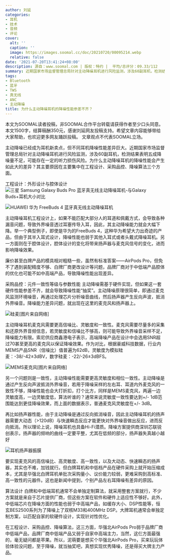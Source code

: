```yaml
---
author: 刘延
categories:
- 耳机
- 技术
- 音频
- 评论
cover:
  alt: ''
  caption: ''
  image: https://images.soomal.cc/doc/20210720/00095214.webp
  relative: false
date: '2021-07-20T13:41:24+08:00'
description: 源自：www.soomal.com | 版权：特约 |  平均/总评分：09.33/112
summary: 近期国家市场监督管理总局针对主动降噪耳机进行风险监测，涉及60副耳机，检测结果表明五成降噪量不足，可能存在一定的听力损伤风险。为什么主动降噪耳机的降噪性能会产生如此大的差异？其主要原因在主要集中在工程设计、采购品控、降噪算法三个方面
tags:
- Bluetooth
- 蓝牙
- TWS
- 真无线
- ANC
- 主动降噪
title: 为什么主动降噪耳机的降噪性能参差不齐？
---
```


本文为SOOMAL读者投稿，非SOOMAL合作平台转载请获得作者至少口头同意。本文1500字，结算稿酬350元，感谢刘延网友投稿支持。希望文章内容能够带给大家帮助，也欢迎更多网友踊跃投稿。 文章观点不代表SOOMAL立场。



主动降噪已经成为耳机新卖点，但不同耳机降噪性能差异巨大。近期国家市场监督管理总局针对主动降噪耳机进行风险监测，涉及60副耳机，检测结果表明五成降噪量不足，可能存在一定的听力损伤风险。为什么主动降噪耳机的降噪性能会产生如此大的差异？其主要原因在主要集中在工程设计、采购品控、降噪算法三个方面。

工程设计：外形设计与腔体设计
![三星 Samsung Galaxy Buds Pro 蓝牙真无线主动降噪耳机-与Galaxy Buds+耳机大小对比](https://images.soomal.cc/doc/20210221/00093104_01.webp)




![HUAWEI 华为 FreeBuds 4 蓝牙真无线主动降噪耳机](https://images.soomal.cc/doc/20210617/00094800_01.webp)




主动降噪耳机工程设计上，如果不能匹配大部分人的耳道和佩戴方式，会导致各种漏音问题，导致外界噪音透过耳塞传导入耳，因此，其主动降噪能力就会大幅下降。举一个典型例子，即使是华为的FreeBuds 4，这种华为希望大力出奇迹的产品，但由于其半入耳式设计，降噪性能也弱于其他入耳式或者头戴式降噪耳机。另一方面则在于腔体设计，腔体设计的变化将带来扬声器与麦克风信号的变化，进而影响降噪效果。

廉价甚至白牌产品的模具相对粗糙一些，虽然有标准答案――AirPods Pro，但免不了遇到装配精度不够、白牌厂商更改设计等问题，品牌厂商对于中低端产品腔体的优化也可能不如中高端产品，导致降噪性能出现差异。

采购品控：元件一致性等级与参数性能
主动降噪需基于硬件实现，但如果这一套硬件性能参差不齐，就会导致降噪性能“抽奖”。主动降噪原理很简单，即通过麦克风监测环境噪音，再通过处理芯片分析噪音曲线，然后扬声器产生反向声波，抵消外界噪音。降噪能力差异问题，就出现在这里的麦克风和扬声器上。

![硅麦[图片来自网络]](https://images.soomal.cc/doc/20210720/00095211.webp)




主动降噪耳机麦克风需要更高信噪比、灵敏度和一致性。麦克风需要尽量多的采集和还原外界音频信息，若灵敏度和信噪比不够高，则可能导致外界噪音采样不足，降噪能力有限。索尼供应商鑫港电子表示，高端降噪产品在设计中会选用SNR超过70甚至更高的麦克风以保证降噪效果。作为对比，根据豪威科技数据，行业内MEMS产品SNR（信噪比）值普遍为62dB，灵敏度为模拟硅麦：-38/-42±3dBV，数字硅麦：-22/-26±3dBFS。

![MEMS麦克风[图片来自网络]](https://images.soomal.cc/doc/20210720/00095212.webp)




另一个问题则是一致性，主动降噪性能需要更高灵敏度和相位一致性。主动降噪是通过产生反向声波抵消外界噪音，若用于降噪采样的左右耳、耳道内外麦克风的一致性不够，降噪性能也会大打折扣，打个比方，同样是MEMS麦克风，两遍一边灵敏度高，一边灵敏度低，算法听谁的？通常来说灵敏度一致性要达到+/- 1dB范围能达到更佳降噪效果，而上面的数据表示，普通麦克风灵敏度在+/- 3dB。

再比如扬声器性能，由于主动降噪是通过反向抵消噪音，因此主动降噪耳机的扬声器需要大动态（>120dB）与快速瞬态反应才能更快对外界噪音做出反应，进而反向抵消。所以理论上说，降噪耳机也具备Hi-Fi潜质。降噪方案提供商深圳芯联锐创表示，扬声器的频响的曲线一定要平整，尤其在低频的部分，扬声器失真越小越好

![耳机扬声器振膜](https://images.soomal.cc/doc/20210720/00095213.webp)




要实现麦克风的高信噪比、高灵敏度、高一致性，以及大动态、快速瞬态的扬声器，其实也不难，加钱就行。但白牌耳机和中低档产品在硬件采购上就开始压缩成本，尤其是华强北白牌耳机单批次采购量小、议价能力较弱，更难采购到高标准、高一致性的元器件。这也是新闻中提到，个别产品左右耳降噪有差异的原因。

算法设计
白牌和中低端耳机通常不会单独定制算法，就采用整套方案就行，不少方案就是来自于芯片提供厂商，但这些方案在软件和硬件上适应性不够好。此外，中低端芯片在降噪方面的性能也弱于中高端产品，如缓存大小、DSP性能等，恒玄BES2500系列为了降噪上了双核M33和400MHz DSP。大牌耳机通常会单独定制方案，以匹配自家的软硬件设计，实现针对性优化。

在工程设计、采购品控、降噪算法，这三方面，华强北AirPods Pro弱于品牌厂商中低端产品，品牌厂商中低端产品又弱于自家中高端主力，当然，这仨方面最强的，毫无疑问都是苹果。所以，泥萌要是想买个华强北AirPods Pro，买来玩玩体验体验没问题，至于降噪，就当抽奖吧，真想实现优秀降噪，还是得买大牌主力产品。